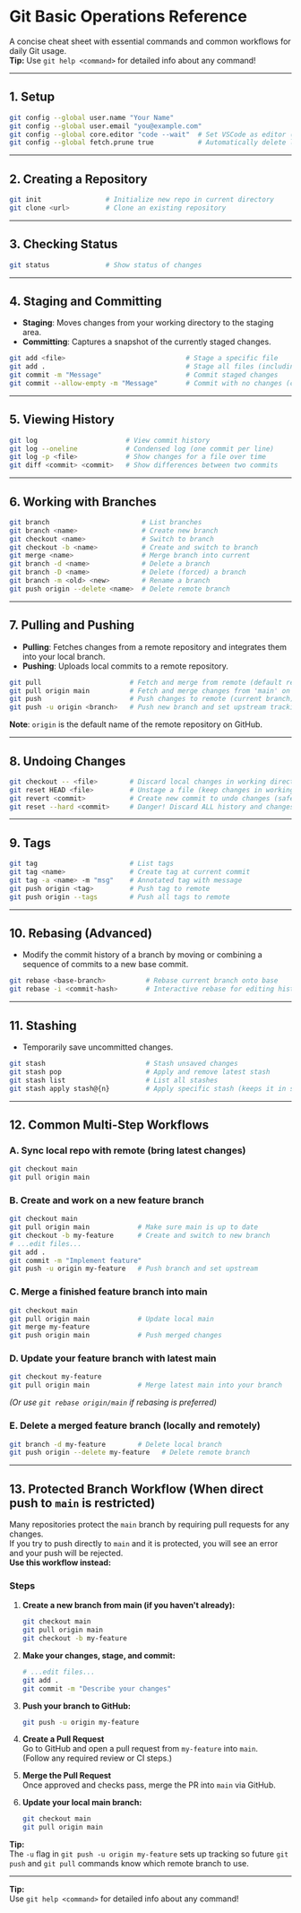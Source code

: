 # Git Basic Operations Reference

A concise cheat sheet with essential commands and common workflows for daily Git usage.  
**Tip:** Use `git help <command>` for detailed info about any command!

---

## 1. Setup

```bash
git config --global user.name "Your Name"
git config --global user.email "you@example.com"
git config --global core.editor "code --wait"  # Set VSCode as editor (optional)
git config --global fetch.prune true           # Automatically delete local branches that have been merged into the branch pulled
```

---

## 2. Creating a Repository

```bash
git init                # Initialize new repo in current directory
git clone <url>         # Clone an existing repository
```

---

## 3. Checking Status

```bash
git status              # Show status of changes
```

---

## 4. Staging and Committing

- **Staging**: Moves changes from your working directory to the staging area.
- **Committing**: Captures a snapshot of the currently staged changes.

```bash
git add <file>                              # Stage a specific file
git add .                                   # Stage all files (including new, modified, deleted)
git commit -m "Message"                     # Commit staged changes
git commit --allow-empty -m "Message"       # Commit with no changes (create marker)
```

---

## 5. Viewing History

```bash
git log                      # View commit history
git log --oneline            # Condensed log (one commit per line)
git log -p <file>            # Show changes for a file over time
git diff <commit> <commit>   # Show differences between two commits
```

---

## 6. Working with Branches

```bash
git branch                       # List branches
git branch <name>                # Create new branch
git checkout <name>              # Switch to branch
git checkout -b <name>           # Create and switch to branch
git merge <name>                 # Merge branch into current
git branch -d <name>             # Delete a branch
git branch -D <name>             # Delete (forced) a branch
git branch -m <old> <new>        # Rename a branch
git push origin --delete <name>  # Delete remote branch 
```

---

## 7. Pulling and Pushing

- **Pulling**: Fetches changes from a remote repository and integrates them into your local branch.
- **Pushing**: Uploads local commits to a remote repository.

```bash
git pull                      # Fetch and merge from remote (default remote/branch)
git pull origin main          # Fetch and merge changes from 'main' on 'origin'
git push                      # Push changes to remote (current branch)
git push -u origin <branch>   # Push new branch and set upstream tracking
```
**Note**: `origin` is the default name of the remote repository on GitHub.

---

## 8. Undoing Changes

```bash
git checkout -- <file>        # Discard local changes in working directory (before staging)
git reset HEAD <file>         # Unstage a file (keep changes in working directory)
git revert <commit>           # Create new commit to undo changes (safe, doesn't rewrite history)
git reset --hard <commit>     # Danger! Discard ALL history and changes since <commit>
```

---

## 9. Tags

```bash
git tag                       # List tags
git tag <name>                # Create tag at current commit
git tag -a <name> -m "msg"    # Annotated tag with message
git push origin <tag>         # Push tag to remote
git push origin --tags        # Push all tags to remote
```

---

## 10. Rebasing (Advanced)

- Modify the commit history of a branch by moving or combining a sequence of commits to a new base commit.

```bash
git rebase <base-branch>          # Rebase current branch onto base
git rebase -i <commit-hash>       # Interactive rebase for editing history
```

---

## 11. Stashing

- Temporarily save uncommitted changes.

```bash
git stash                         # Stash unsaved changes
git stash pop                     # Apply and remove latest stash
git stash list                    # List all stashes
git stash apply stash@{n}         # Apply specific stash (keeps it in stash list)
```

---

## 12. Common Multi-Step Workflows

### A. Sync local repo with remote (bring latest changes)

```bash
git checkout main
git pull origin main
```

### B. Create and work on a new feature branch

```bash
git checkout main
git pull origin main            # Make sure main is up to date
git checkout -b my-feature      # Create and switch to new branch
# ...edit files...
git add .
git commit -m "Implement feature"
git push -u origin my-feature   # Push branch and set upstream
```

### C. Merge a finished feature branch into main

```bash
git checkout main
git pull origin main            # Update local main
git merge my-feature
git push origin main            # Push merged changes
```

### D. Update your feature branch with latest main

```bash
git checkout my-feature
git pull origin main            # Merge latest main into your branch
```
*(Or use `git rebase origin/main` if rebasing is preferred)*

### E. Delete a merged feature branch (locally and remotely)

```bash
git branch -d my-feature        # Delete local branch
git push origin --delete my-feature   # Delete remote branch
```

---

## 13. Protected Branch Workflow (When direct push to `main` is restricted)

Many repositories protect the `main` branch by requiring pull requests for any changes.  
If you try to push directly to `main` and it is protected, you will see an error and your push will be rejected.  
**Use this workflow instead:**

### Steps

1. **Create a new branch from main (if you haven't already):**
    ```bash
    git checkout main
    git pull origin main
    git checkout -b my-feature
    ```

2. **Make your changes, stage, and commit:**
    ```bash
    # ...edit files...
    git add .
    git commit -m "Describe your changes"
    ```

3. **Push your branch to GitHub:**
    ```bash
    git push -u origin my-feature
    ```

4. **Create a Pull Request**  
   Go to GitHub and open a pull request from `my-feature` into `main`.  
   (Follow any required review or CI steps.)

5. **Merge the Pull Request**  
   Once approved and checks pass, merge the PR into `main` via GitHub.

6. **Update your local main branch:**
    ```bash
    git checkout main
    git pull origin main
    ```

**Tip:**  
The `-u` flag in `git push -u origin my-feature` sets up tracking so future `git push` and `git pull` commands know which remote branch to use.

---

**Tip:**  
Use `git help <command>` for detailed info about any command!
